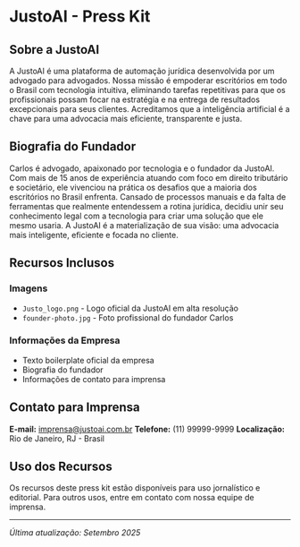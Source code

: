 # JustoAI - Press Kit

## Sobre a JustoAI

A JustoAI é uma plataforma de automação jurídica desenvolvida por um advogado para advogados. Nossa missão é empoderar escritórios em todo o Brasil com tecnologia intuitiva, eliminando tarefas repetitivas para que os profissionais possam focar na estratégia e na entrega de resultados excepcionais para seus clientes. Acreditamos que a inteligência artificial é a chave para uma advocacia mais eficiente, transparente e justa.

## Biografia do Fundador

Carlos é advogado, apaixonado por tecnologia e o fundador da JustoAI. Com mais de 15 anos de experiência atuando com foco em direito tributário e societário, ele vivenciou na prática os desafios que a maioria dos escritórios no Brasil enfrenta. Cansado de processos manuais e da falta de ferramentas que realmente entendessem a rotina jurídica, decidiu unir seu conhecimento legal com a tecnologia para criar uma solução que ele mesmo usaria. A JustoAI é a materialização de sua visão: uma advocacia mais inteligente, eficiente e focada no cliente.

## Recursos Inclusos

### Imagens
- `Justo_logo.png` - Logo oficial da JustoAI em alta resolução
- `founder-photo.jpg` - Foto profissional do fundador Carlos

### Informações da Empresa
- Texto boilerplate oficial da empresa
- Biografia do fundador
- Informações de contato para imprensa

## Contato para Imprensa

**E-mail:** imprensa@justoai.com.br
**Telefone:** (11) 99999-9999
**Localização:** Rio de Janeiro, RJ - Brasil

## Uso dos Recursos

Os recursos deste press kit estão disponíveis para uso jornalístico e editorial. Para outros usos, entre em contato com nossa equipe de imprensa.

---

*Última atualização: Setembro 2025*